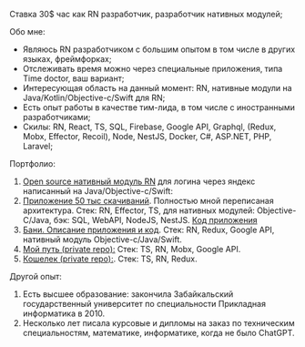 Ставка 30$ час как RN разработчик, разработчик нативных модулей;

Обо мне:
- Являюсь RN разработчиком с большим опытом в том числе в других языках, фреймфорках;
- Отслеживать время можно через специальные приложения, типа Time doctor, ваш вариант;
- Интересующая область на данный момент: RN, нативные модули на Java/Kotlin/Objective-c/Swift для RN;
- Есть опыт работы в качестве тим-лида, в том числе с иностранными разработчиками;
- Скилы: RN, React, TS, SQL, Firebase, Google API, Graphql, (Redux, Mobx, Effector, Recoil), Node, NestJS, Docker, C#, ASP.NET, PHP, Laravel;

Портфолио:
1) [Open source нативный модуль RN](https://www.npmjs.com/package/react-native-yandex-login) для логина через яндекс написанный на Java/Objective-c/Swift: 
2) [Приложение 50 тыс скачиваний](https://play.google.com/store/apps/details?id=capital.amir.wallet). Полностью мной переписаная архитектура. Стек: RN, Effector, TS, для нативных модулей: Objective-C/Java, бэк: SQL, WebAPI, NodeJS, NestJS. [Код приложения](https://github.com/iadaria/wallet)
3) [Бани. Описание приложения и код](https://github.com/iadaria/baniking_mobile_v2). Стек: RN, Redux, Google API, нативный модуль Objective-c/Java/Swift.
4) [Мой путь (private repo):](https://apps.apple.com/ru/app/%D0%BE%D1%82-%D1%8F-%D0%B4%D0%BE-%D1%8F-%D0%BF%D1%83%D1%82%D1%8C-%D1%80%D0%BE%D1%81%D1%82%D0%B0-%D0%BB%D0%B8%D1%87%D0%BD%D0%BE%D1%81%D1%82%D0%B8/id1542790851) Стек: TS, RN, Mobx, Google API.
5) [Кошелек (private repo):](https://appadvice.com/app/xorixora/1558337096). Стек: TS, RN, Redux.

Другой опыт:
1) Есть высшее образование: закончила Забайкальский государственный университет по специальности Прикладная информатика в 2010.
2) Несколько лет писала курсовые и дипломы на заказ по техническим специальностям, математике, информатике, когда не было ChatGPT.



